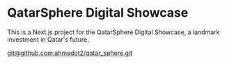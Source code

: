 # QatarSphere Digital Showcase

This is a Next.js project for the QatarSphere Digital Showcase, a landmark investment in Qatar's future.

[git@github.com:ahmedot2/qatar_sphere.git](git@github.com:ahmedot2/qatar_sphere.git)

